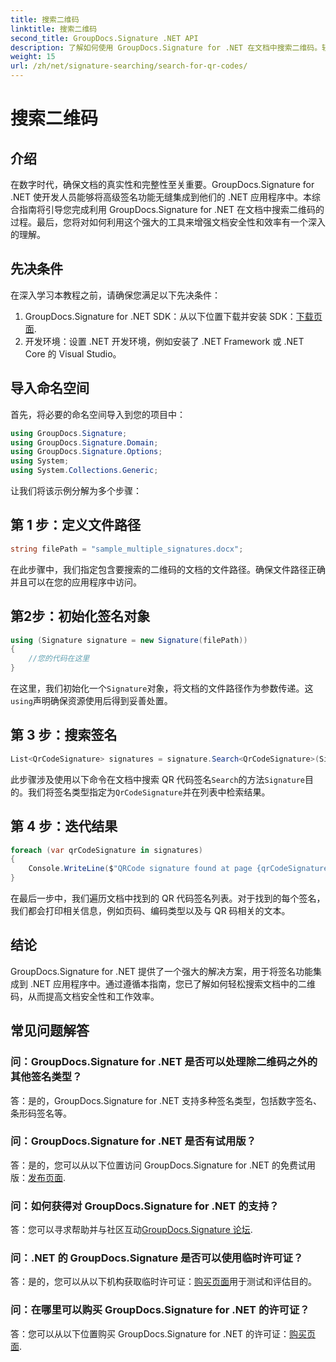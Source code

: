 ```yaml
---
title: 搜索二维码
linktitle: 搜索二维码
second_title: GroupDocs.Signature .NET API
description: 了解如何使用 GroupDocs.Signature for .NET 在文档中搜索二维码。轻松增强文档安全性。
weight: 15
url: /zh/net/signature-searching/search-for-qr-codes/
---
```


# 搜索二维码

## 介绍

在数字时代，确保文档的真实性和完整性至关重要。GroupDocs.Signature for .NET 使开发人员能够将高级签名功能无缝集成到他们的 .NET 应用程序中。本综合指南将引导您完成利用 GroupDocs.Signature for .NET 在文档中搜索二维码的过程。最后，您将对如何利用这个强大的工具来增强文档安全性和效率有一个深入的理解。

## 先决条件

在深入学习本教程之前，请确保您满足以下先决条件：

1.  GroupDocs.Signature for .NET SDK：从以下位置下载并安装 SDK：[下载页面](https://releases.groupdocs.com/signature/net/).
2. 开发环境：设置 .NET 开发环境，例如安装了 .NET Framework 或 .NET Core 的 Visual Studio。

## 导入命名空间

首先，将必要的命名空间导入到您的项目中：

```csharp
using GroupDocs.Signature;
using GroupDocs.Signature.Domain;
using GroupDocs.Signature.Options;
using System;
using System.Collections.Generic;
```

让我们将该示例分解为多个步骤：

## 第 1 步：定义文件路径

```csharp
string filePath = "sample_multiple_signatures.docx";
```

在此步骤中，我们指定包含要搜索的二维码的文档的文件路径。确保文件路径正确并且可以在您的应用程序中访问。

## 第2步：初始化签名对象

```csharp
using (Signature signature = new Signature(filePath))
{
    //您的代码在这里
}
```

在这里，我们初始化一个`Signature`对象，将文档的文件路径作为参数传递。这`using`声明确保资源使用后得到妥善处置。

## 第 3 步：搜索签名

```csharp
List<QrCodeSignature> signatures = signature.Search<QrCodeSignature>(SignatureType.QrCode);
```

此步骤涉及使用以下命令在文档中搜索 QR 代码签名`Search`的方法`Signature`目的。我们将签名类型指定为`QrCodeSignature`并在列表中检索结果。

## 第 4 步：迭代结果

```csharp
foreach (var qrCodeSignature in signatures)
{
    Console.WriteLine($"QRCode signature found at page {qrCodeSignature.PageNumber} with type {qrCodeSignature.EncodeType.TypeName} and text {qrCodeSignature.Text}");
}
```

在最后一步中，我们遍历文档中找到的 QR 代码签名列表。对于找到的每个签名，我们都会打印相关信息，例如页码、编码类型以及与 QR 码相关的文本。

## 结论

GroupDocs.Signature for .NET 提供了一个强大的解决方案，用于将签名功能集成到 .NET 应用程序中。通过遵循本指南，您已了解如何轻松搜索文档中的二维码，从而提高文档安全性和工作效率。

## 常见问题解答

### 问：GroupDocs.Signature for .NET 是否可以处理除二维码之外的其他签名类型？
答：是的，GroupDocs.Signature for .NET 支持多种签名类型，包括数字签名、条形码签名等。

### 问：GroupDocs.Signature for .NET 是否有试用版？
答：是的，您可以从以下位置访问 GroupDocs.Signature for .NET 的免费试用版：[发布页面](https://releases.groupdocs.com/).

### 问：如何获得对 GroupDocs.Signature for .NET 的支持？
答：您可以寻求帮助并与社区互动[GroupDocs.Signature 论坛](https://forum.groupdocs.com/c/signature/13).

### 问：.NET 的 GroupDocs.Signature 是否可以使用临时许可证？
答：是的，您可以从以下机构获取临时许可证：[购买页面](https://purchase.groupdocs.com/temporary-license/)用于测试和评估目的。

### 问：在哪里可以购买 GroupDocs.Signature for .NET 的许可证？
答：您可以从以下位置购买 GroupDocs.Signature for .NET 的许可证：[购买页面](https://purchase.groupdocs.com/buy).